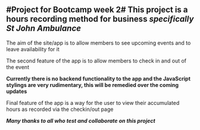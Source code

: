 #Project for Bootcamp week 2#
This project is a hours recording method for business
*specifically St John Ambulance*
---
The aim of the site/app is to allow members to see
upcoming events and to leave availability for it

The second feature of the app is to allow members
to check in and out of the event

**Currently there is no backend functionality to the app and the JavaScript stylings are very rudimentary, this will be remedied over the coming updates**

Final feature of the app is a way for the user to view their accumulated hours as recorded via the checkin/out page


***Many thanks to all who test and collaborate on this project***




